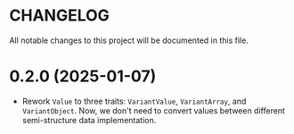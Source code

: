 # CHANGELOG

All notable changes to this project will be documented in this file.

0.2.0 (2025-01-07)
==================

* Rework `Value` to three traits: `VariantValue`, `VariantArray`, and `VariantObject`. Now, we don't need to convert values between different semi-structure data implementation.
